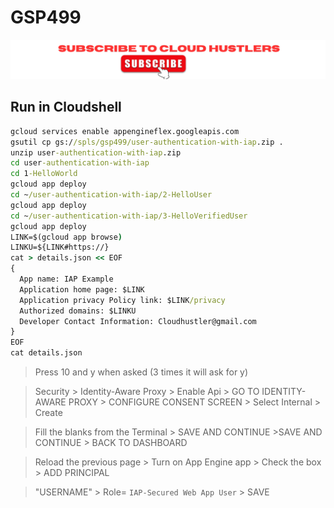 # GSP499
[![](https://github.com/CodingWithHardik/CodingWithHardik/blob/main/img/subscribe_button.png)](https://www.youtube.com/@CloudHustlers)
## Run in Cloudshell
```cmd
gcloud services enable appengineflex.googleapis.com
gsutil cp gs://spls/gsp499/user-authentication-with-iap.zip .
unzip user-authentication-with-iap.zip
cd user-authentication-with-iap
cd 1-HelloWorld
gcloud app deploy
cd ~/user-authentication-with-iap/2-HelloUser
gcloud app deploy
cd ~/user-authentication-with-iap/3-HelloVerifiedUser
gcloud app deploy
LINK=$(gcloud app browse)
LINKU=${LINK#https://}
cat > details.json << EOF
{
  App name: IAP Example
  Application home page: $LINK
  Application privacy Policy link: $LINK/privacy
  Authorized domains: $LINKU
  Developer Contact Information: Cloudhustler@gmail.com
}
EOF
cat details.json
```
>Press 10 and y when asked (3 times it will ask for y)

> Security > Identity-Aware Proxy > Enable Api > GO TO IDENTITY-AWARE PROXY > CONFIGURE CONSENT SCREEN > Select Internal > Create

>Fill the blanks from the Terminal > SAVE AND CONTINUE >SAVE AND CONTINUE > BACK TO DASHBOARD

>Reload the previous page > Turn on App Engine app > Check the box > ADD PRINCIPAL 

> "USERNAME" > Role= `IAP-Secured Web App User` > SAVE
